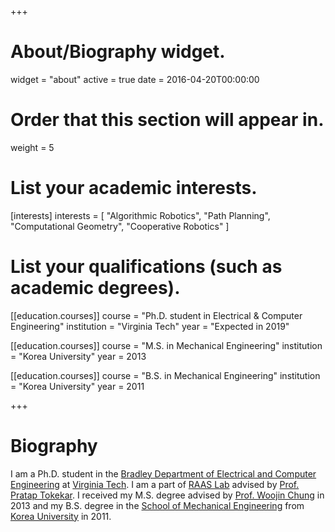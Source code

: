 +++
# About/Biography widget.
widget = "about"
active = true
date = 2016-04-20T00:00:00

# Order that this section will appear in.
weight = 5

# List your academic interests.
[interests]
  interests = [
    "Algorithmic Robotics",
    "Path Planning",
    "Computational Geometry",
    "Cooperative Robotics"
  ]

# List your qualifications (such as academic degrees).
[[education.courses]]
  course = "Ph.D. student in Electrical & Computer Engineering"
  institution = "Virginia Tech"
  year = "Expected in 2019"

[[education.courses]]
  course = "M.S. in Mechanical Engineering"
  institution = "Korea University"
  year = 2013

[[education.courses]]
  course = "B.S. in Mechanical Engineering"
  institution = "Korea University"
  year = 2011
 
+++

# Biography

I am a Ph.D. student in the [Bradley Department of Electrical and Computer Engineering](https://ece.vt.edu/) at [Virginia Tech](https://vt.edu/). I am a part of [RAAS Lab](https://www.raas.ece.vt.edu/) advised by [Prof. Pratap Tokekar](http://tokekar.github.io/). I received my M.S. degree advised by [Prof. Woojin Chung](https://scholar.google.com/citations?user=Hk9z_7AAAAAJ&hl=en&oi=ao) in 2013 and my B.S. degree in the [School of Mechanical Engineering](https://eng.korea.ac.kr/me_en/index.do#none) from [Korea University](https://www.korea.edu/) in 2011.
